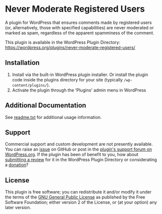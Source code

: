 # Never Moderate Registered Users

A plugin for WordPress that ensures comments made by registered users (or, alternatively, those with specified capabilities) are never moderated or marked as spam, regardless of the apparent spamminess of the comment.

This plugin is available in the WordPress Plugin Directory: https://wordpress.org/plugins/never-moderate-registered-users/


## Installation

1. Install via the built-in WordPress plugin installer. Or install the plugin code inside the plugins directory for your site (typically `/wp-content/plugins/`).
2. Activate the plugin through the 'Plugins' admin menu in WordPress


## Additional Documentation

See [readme.txt](https://github.com/coffee2code/never-moderate-registered-users/blob/master/readme.txt) for additional usage information.


## Support

Commercial support and custom development are not presently available. You can raise an [issue](https://github.com/coffee2code/never-moderate-registered-users/issues) on GitHub or post in the [plugin's support forum on WordPress.org](https://wordpress.org/support/plugin/never-moderate-registered-users/). If the plugin has been of benefit to you, how about [submitting a review](https://wordpress.org/support/plugin/never-moderate-registered-users/reviews/) for it in the WordPress Plugin Directory or considerating a [donation](https://www.paypal.com/cgi-bin/webscr?cmd=_s-xclick&hosted_button_id=6ARCFJ9TX3522)?


## License

This plugin is free software; you can redistribute it and/or modify it under the terms of the [GNU General Public License](http://www.gnu.org/licenses/gpl-2.0.html) as published by the Free Software Foundation; either version 2 of the License, or (at your option) any later version.
